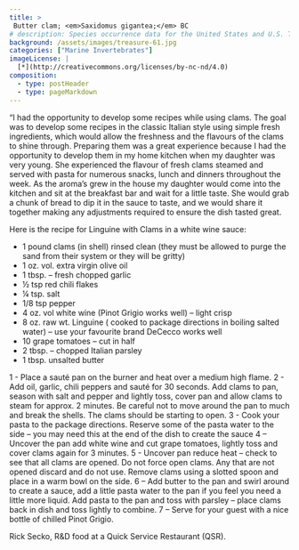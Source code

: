 ```yaml
---
title: >
 Butter clam; <em>Saxidomus gigantea;</em> BC
# description: Species occurrence data for the United States and U.S. Territories.
background: /assets/images/treasure-61.jpg
categories: ["Marine Invertebrates"]
imageLicense: |
  [*](http://creativecommons.org/licenses/by-nc-nd/4.0)
composition:
  - type: postHeader
  - type: pageMarkdown
---
```


“I had the opportunity to develop some recipes while using clams. The goal was to develop some recipes in the classic Italian style using simple fresh ingredients, which would allow the freshness and the flavours of the clams to shine through. Preparing them was a great experience because I had the opportunity to develop them in my home kitchen when my daughter was very young. She experienced the flavour of fresh clams steamed and served with pasta for numerous snacks, lunch and dinners throughout the week. As the aroma’s grew in the house my daughter would come into the kitchen and sit at the breakfast bar and wait for a little taste. She would grab a chunk of bread to dip it in the sauce to taste, and we would share it together making any adjustments required to ensure the dish tasted great.

Here is the recipe for Linguine with Clams in a white wine sauce:
- 1 pound clams (in shell) rinsed clean (they must be allowed to purge the sand from their system or they will be gritty)
- 1 oz. vol. extra virgin olive oil
- 1 tbsp. – fresh chopped garlic
- ½ tsp red chili flakes
- ¼ tsp. salt
- 1/8 tsp pepper
- 4 oz. vol white wine (Pinot Grigio works well) – light crisp
- 8 oz. raw wt. Linguine ( cooked to package directions in boiling salted water) – use your favourite brand DeCecco works well
- 10 grape tomatoes – cut in half
- 2 tbsp. – chopped Italian parsley
- 1 tbsp. unsalted butter

1 - Place a sauté pan on the burner and heat over a medium high flame.
2 - Add oil, garlic, chili peppers and sauté for 30 seconds. Add clams to pan, season with salt and pepper and lightly toss, cover pan and allow clams to steam for approx. 2 minutes. Be careful not to move around the pan to much and break the shells. The clams should be starting to open.
3 - Cook your pasta to the package directions. Reserve some of the pasta water to the side – you may need this at the end of the dish to create the sauce
4 – Uncover the pan add white wine and cut grape tomatoes, lightly toss and cover clams again for 3 minutes.
5 - Uncover pan reduce heat – check to see that all clams are opened. Do not force open clams. Any that are not opened discard and do not use. Remove clams using a slotted spoon and place in a warm bowl on the side.
6 – Add butter to the pan and swirl around to create a sauce, add a little pasta water to the pan if you feel you need a little more liquid. Add pasta to the pan and toss with parsley – place clams back in dish and toss lightly to combine.
7 – Serve for your guest with a nice bottle of chilled Pinot Grigio.

Rick Secko, R&D food at a Quick Service Restaurant (QSR).